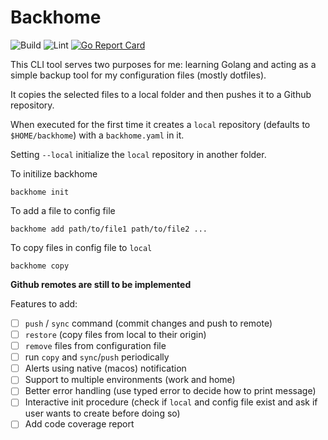 # Backhome

![Build](https://github.com/fernandogiovanini/backhome/actions/workflows/build.yml/badge.svg)
![Lint](https://github.com/fernandogiovanini/backhome/actions/workflows/lint.yml/badge.svg)
[![Go Report Card](https://goreportcard.com/badge/github.com/fernandogiovanini/backhome)](https://goreportcard.com/report/github.com/fernandogiovanini/backhome)

This CLI tool serves two purposes for me: learning Golang and acting as a simple backup tool for my configuration files (mostly dotfiles).

It copies the selected files to a local folder and then pushes it to a Github repository.

When executed for the first time it creates a `local` repository (defaults to `$HOME/backhome`) with a `backhome.yaml` in it.

Setting `--local` initialize the `local` repository in another folder.

To initilize backhome
```
backhome init
```

To add a file to config file
```
backhome add path/to/file1 path/to/file2 ...
```

To copy files in config file to `local`
```
backhome copy
```

**Github remotes are still to be implemented**

Features to add:
 - [ ] `push` / `sync` command (commit changes and push to remote)
 - [ ] `restore` (copy files from local to their origin)
 - [ ] `remove` files from configuration file
 - [ ] run `copy` and `sync`/`push` periodically 
 - [ ] Alerts using native (macos) notification
 - [ ] Support to multiple environments (work and home)
 - [ ] Better error handling (use typed error to decide how to print message)
 - [ ] Interactive init procedure (check if `local` and config file exist and ask if user wants to create before doing so) 
 - [ ] Add code coverage report
